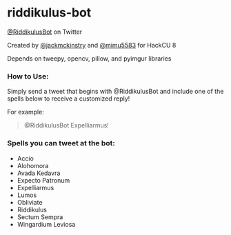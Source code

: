 # riddikulus-bot
[@RiddikulusBot](https://twitter.com/RiddikulusBot) on Twitter

Created by [@jackmckinstry](https://github.com/jackmckinstry) and [@mimu5583](https://github.com/mimu5583) for HackCU 8

Depends on tweepy, opencv, pillow, and pyimgur libraries

### How to Use:
Simply send a tweet that begins with @RiddikulusBot and include one of the spells below to receive a customized reply!

For example:
> @RiddikulusBot Expelliarmus!

### Spells you can tweet at the bot:
- Accio
- Alohomora
- Avada Kedavra
- Expecto Patronum
- Expelliarmus
- Lumos
- Obliviate
- Riddikulus
- Sectum Sempra
- Wingardium Leviosa